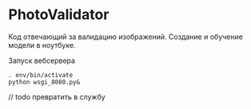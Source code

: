 # PhotoValidator

Код отвечающий за валидацию изображений. Создание и обучение модели в ноутбуке. 

Запуск вебсервера 
```
. env/bin/activate
python wsgi_8080.py&
```

// todo превратить в службу
